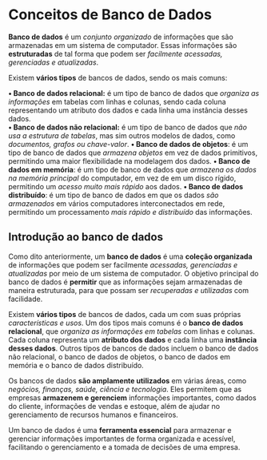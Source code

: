 # Conceitos de Banco de Dados

<b>Banco de dados</b> é um <i>conjunto organizado</i> de informações que são armazenadas em um sistema de computador. Essas informações são <b>estruturadas</b> de tal forma que podem ser <i>facilmente acessadas, gerenciadas e atualizadas</i>.

Existem <b>vários tipos</b> de bancos de dados, sendo os mais comuns:

<b>• Banco de dados relacional:</b> é um tipo de banco de dados que <i>organiza as informações</i> em tabelas com linhas e colunas, sendo cada coluna representando um atributo dos dados e cada linha uma instância desses dados.
<br>
<b>• Banco de dados não relacional:</b> é um tipo de banco de dados que <i>não usa a estrutura de tabelas</i>, mas sim outros modelos de dados, como <i>documentos, grafos ou chave-valor</i>.
<b>• Banco de dados de objetos</b>: é um tipo de banco de dados que <i>armazena objetos</i> em vez de dados primitivos, permitindo uma maior flexibilidade na modelagem dos dados.
<b>• Banco de dados em memória</b>: é um tipo de banco de dados que <i>armazena os dados na memória principal</i> do computador, em vez de em um disco rígido, permitindo um <i>acesso muito mais rápido</i> aos dados.
<b>• Banco de dados distribuído</b>: é um tipo de banco de dados em que os dados <i>são armazenados</i> em vários computadores interconectados em rede, permitindo um processamento <i>mais rápido e distribuído</i> das informações.

## Introdução ao banco de dados
Como dito anteriormente, um <b>banco de dados</b> é uma <b>coleção organizada</b> de informações que podem ser facilmente <i>acessadas, gerenciadas e atualizadas</i> por meio de um sistema de computador. O objetivo principal do banco de dados é <b>permitir</b> que as informações sejam armazenadas de maneira estruturada, para que possam ser <i>recuperadas e utilizadas</i> com facilidade.

Existem <b>vários tipos</b> de bancos de dados, cada um com suas próprias <i>características e usos</i>. Um dos tipos mais comuns é o <b>banco de dados relacional</b>, que <i>organiza as informações em tabelas</i> com linhas e colunas. Cada coluna representa um <b>atributo dos dados</b> e cada linha uma <b>instância desses dados</b>. Outros tipos de bancos de dados incluem o banco de dados não relacional, o banco de dados de objetos, o banco de dados em memória e o banco de dados distribuído.

Os bancos de dados <b>são amplamente utilizados</b> em várias áreas, como <i>negócios, finanças, saúde, ciência e tecnologia</i>. Eles permitem que as empresas <b>armazenem e gerenciem</b> informações importantes, como dados do cliente, informações de vendas e estoque, além de ajudar no gerenciamento de recursos humanos e financeiros.

Um banco de dados é uma <b>ferramenta essencial</b> para armazenar e gerenciar informações importantes de forma organizada e acessível, facilitando o gerenciamento e a tomada de decisões de uma empresa.